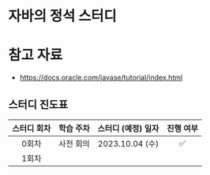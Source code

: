 # 자바의 정석 스터디
# 참고 자료
- https://docs.oracle.com/javase/tutorial/index.html
## 스터디 진도표
| 스터디 회차 | 학습 주차 | 스터디 (예정) 일자 | 진행 여부 |
| :---: | :---: | :---: | :---: |
| 0회차 | 사전 회의 | 2023.10.04 (수) | ✅ |
| 1회차 |  |  |  
